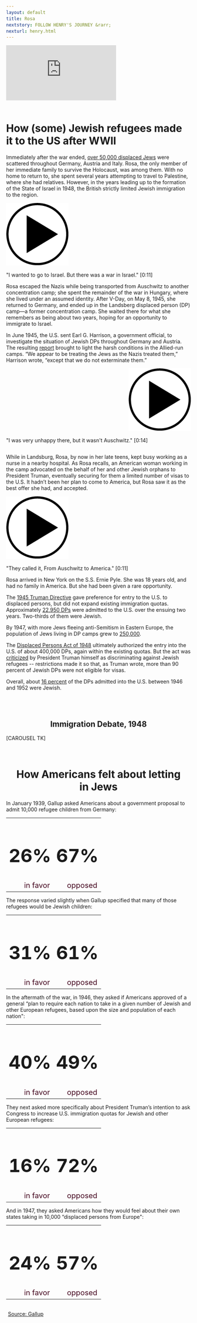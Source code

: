 ```yaml
---
layout: default
title: Rosa
nextstory: FOLLOW HENRY'S JOURNEY &rarr;
nexturl: henry.html
---
```

<div class="boxes" id="first">
<div class="video">
<iframe id="player1" src="https://player.vimeo.com/video/210800050?api=1&player_id=player1" frameborder="0" webkitallowfullscreen="" mozallowfullscreen="" allowfullscreen=""></iframe>
</div>
</div>

<div class="rosatext" id="second">
<br>
<h1>How (some) Jewish refugees made it to the US after WWII</h1>
<p>Immediately after the war ended, <a href="https://www.ushmm.org/wlc/en/article.php?ModuleId=10005418" target="_blank">over 50,000 displaced Jews</a> were scattered throughout Germany, Austria and Italy. Rosa, the only member of her immediate family to survive the Holocaust, was among them. With no home to return to, she spent several years attempting to travel to Palestine, where she had relatives. However, in the years leading up to the formation of the State of Israel in 1948, the British strictly limited Jewish immigration to the region. </p>
<audio id="clip1">
<source src="audio/rosa_israel.mp3" type="audio/mp3">
</audio>
<img class="play" src="images/Asset 1.png" onclick="play1()">

<p class="audioquotered">"I wanted to go to Israel. But there was a war in Israel." <span class="audiotime">[0:11]</span></p>


<p> Rosa escaped the Nazis while being transported from Auschwitz to another concentration camp; she spent the remainder of the war in Hungary, where she lived under an assumed identity. After V-Day, on May 8, 1945,  she returned to Germany, and ended up in the Landsberg displaced person (DP) camp—a former concentration camp. She waited there for what she remembers as being about two years, hoping for an opportunity to immigrate to Israel.</p>

<p>In June 1945, the U.S. sent Earl G. Harrison, a government official, to investigate the situation of Jewish DPs throughout Germany and Austria. The resulting <a href="https://www.ushmm.org/exhibition/displaced-persons/resourc1.htm" target="_blank">report</a> brought to light the harsh conditions in the Allied-run camps. “We appear to be treating the Jews as the Nazis treated them,” Harrison wrote, “except that we do not exterminate them.”</p>

<audio id="clip2">
<source src="audio/rosa_auschwitz.mp3" type="audio/mp3">
</audio>


<div style="float:right"><img id="play" src="images/Asset 1.png" onclick="play2()"></div>
<p id="audioquotered" style="display:inline-block">"I was very unhappy there, but it wasn't Auschwitz." <span class="audiotime">[0:14]</span></p>

<br style="clear:right;">
<p style="clear: right">While in Landsburg, Rosa, by now in her late teens, kept busy working as a nurse in a nearby hospital. As Rosa recalls, an American woman working in the camp advocated on the behalf of her and other Jewish orphans to President Truman, eventually securing for them a limited number of visas to the U.S. It hadn’t been her plan to come to America, but Rosa saw it as the best offer she had, and accepted. </p>

<audio id="clip3">
<source src="audio/rosa_america.mp3" type="audio/mp3">
</audio>
<img class="play" src="images/Asset 1.png" onclick="play3()">

<p class="audioquotered">"They called it, From Auschwitz to America." <span class="audiotime">[0:11]</span></p>
<p>Rosa arrived in New York on the S.S. Ernie Pyle. She was 18 years old, and had no family in America. But she had been given a rare opportunity.</p>

<p>The <a href="http://www.jewishvirtuallibrary.org/president-truman-statement-and-directive-on-displaced-persons-december-1945" target="_blank">1945 Truman Directive</a> gave preference for entry to the U.S. to displaced persons, but did not expand existing immigration quotas. Approximately <a href="https://www.ushmm.org/learn/timeline-of-events/1942-1945/truman-directive-on-immigrant-visas" target="_blank">22,950 DPs</a> were admitted to the U.S. over the ensuing two years. Two-thirds of them were Jewish. </p>                        

<p>By 1947, with more Jews fleeing anti-Semitism in Eastern Europe, the population of Jews living in DP camps grew to <a href="https://www.ushmm.org/outreach/en/media_nm.php?MediaId=377" target="_blank">250,000</a>.</p>

<p>The <a href="http://library.uwb.edu/Static/USimmigration/1948_displaced_persons_act.html" target="_blank">Displaced Persons Act of 1948</a> ultimately authorized the entry into the U.S. of about 400,000 DPs, again within the existing quotas. But the act was <a href="http://www.presidency.ucsb.edu/ws/?pid=12942" target="_blank">criticized</a> by President Truman himself as discriminating against Jewish refugees -- restrictions made it so that, as Truman wrote, more than 90 percent of Jewish DPs were not eligible for visas.</p>

<p>Overall, about <a href="https://books.google.com/books?id=raS9TqUFb94C&pg=PA161&lpg=PA161&dq=how+many+jews+admitted+to+us+truman+directive&source=bl&ots=T8p8Z4vFwn&sig=Hq2_M40C4SQjCOjHDgvcQLmLFRI&hl=en&sa=X&ved=0ahUKEwiyzvCkpKfTAhXoxYMKHeIfBggQ6AEISDAG#v=onepage&q=how%20many%20jews%20admitted%20to%20us%20truman%20directive&f=false" target="_blank">16 percent</a> of the DPs admitted into the U.S. between 1946 and 1952 were Jewish.</p>
<br>
<br>
<h2 style="text-align:center">Immigration Debate, 1948</h2>
<div id="carousel"> [CAROUSEL TK] </div>
<br> 
<br>


<div id="gallup">
<h1 style="text-align:center; size:3em; padding-left:4%; padding-right:4%;">How Americans felt about letting in Jews</h1>
<p class="gallup2">In January 1939, Gallup asked Americans about a government proposal to admit 10,000 refugee children from Germany:</p>
<table class="gallupnos">
	<tr>
		<td><h1 style="font-size:50px">26%</h1></td>
		<td><h1 style="font-size:50px">67%</h1></td>
	</tr>
	<tr>
		<td style="color:#450920; text-align:right; font-size:20px">in favor</td>
		<td style="color:#450920; text-align:right; font-size:20px">opposed</td>
	</tr>
</table>
<p class="gallup2">The response varied slightly when Gallup specified that many of those refugees would be Jewish children:</p>
<table class="gallupnos">
	<tr>
		<td><h1 style="font-size:50px">31%</h1></td>
		<td><h1 style="font-size:50px">61%</h1></td>
	</tr>
	<tr>
		<td style="color:#450920; text-align:right; font-size:20px">in favor</td>
		<td style="color:#450920; text-align:right; font-size:20px">opposed</td>
	</tr>
</table>
<p class="gallup2">In the aftermath of the war, in 1946, they asked if Americans approved of a general “plan to require each nation to take in a given number of Jewish and other European refugees, based upon the size and population of each nation":</p>
<table class="gallupnos">
	<tr>
		<td><h1 style="font-size:50px">40%</h1></td>
		<td><h1 style="font-size:50px">49%</h1></td>
	</tr>
	<tr>
		<td style="color:#450920; text-align:right; font-size:20px">in favor</td>
		<td style="color:#450920; text-align:right; font-size:20px">opposed</td>
	</tr>
</table>
<p class="gallup2">They next asked more specifically about President Truman’s intention to ask Congress to increase U.S. immigration quotas for Jewish and other European refugees:
</p>
<table class="gallupnos">
	<tr>
		<td><h1 style="font-size:50px">16%</h1></td>
		<td><h1 style="font-size:50px">72%</h1></td>
	</tr>
	<tr>
		<td style="color:#450920; text-align:right; font-size:20px">in favor</td>
		<td style="color:#450920; text-align:right; font-size:20px">opposed</td>
	</tr>
</table>
<p class="gallup2">And in 1947, they asked Americans how they would feel about their own states taking in 10,000 “displaced persons from Europe":
</p>
<table class="gallupnos">
	<tr>
		<td><h1 style="font-size:50px">24%</h1></td>
		<td><h1 style="font-size:50px">57%</h1></td>
	</tr>
	<tr>
		<td style="color:#450920; text-align:right; font-size:20px">in favor</td>
		<td style="color:#450920; text-align:right; font-size:20px">opposed</td>
	</tr>
</table>
<br>
<a class="source" style="padding-left: 5px; text-decoration: underline;" href="http://www.gallup.com/opinion/polling-matters/186716/historical-review-americans-views-refugees-coming.aspx">Source: Gallup</a>
</div>
<br>

<script>
$(function() {
  var iframe = $('#player1')[0];
  var player = $f(iframe);

  // When the player is ready, add listeners for pause, finish, and playProgress
  player.addEvent('ready', function() {        
      player.addEvent('finish', finishVideoOne);
  });

  function finishVideoOne(id) {
    scroll2();
  }
});
</script>
<script>
var playing = false;
function play1(){
var audio = document.getElementById("clip1");
 var src = this.src;
if (playing == false) {
        audio.play();
        playing = true;
        audio.currentTime = 0;
    } else {
        audio.pause();
        playing = false;
    }
}
              
function play2(){
       var audio = document.getElementById("clip2");
       if (playing == false) {
        audio.play();
        playing = true;
        audio.currentTime = 0;
    } else {
        audio.pause();
        playing = false;
    }
}
function play3(){
       var audio = document.getElementById("clip3");
       if (playing == false) {
        audio.play();
        playing = true;
        audio.currentTime = 0;
    } else {
        audio.pause();
        playing = false;
    }
}
</script>

